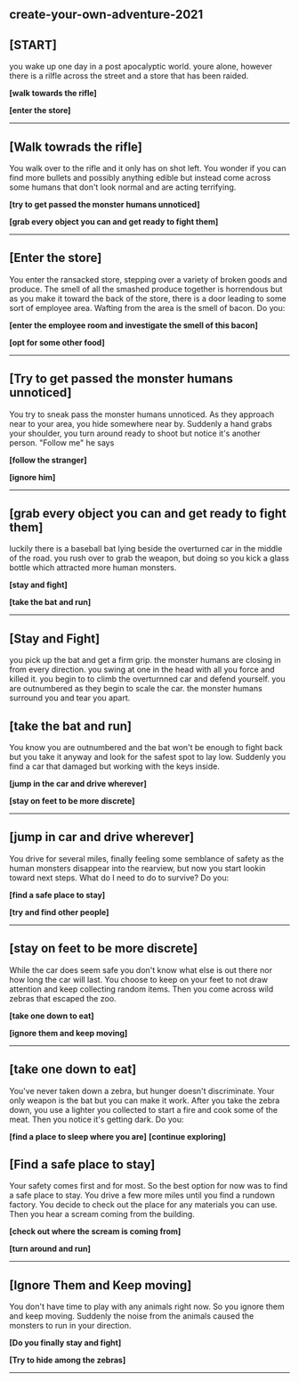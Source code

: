 ## create-your-own-adventure-2021

## [START]

you wake up one day in a post apocalyptic world. youre alone, however there is a rilfle across the street and a store that has been raided. 

**[walk towards the rifle]**

**[enter the store]**

---

## [Walk towrads the rifle]

You walk over to the rifle and it only has on shot left.  You wonder if you can find more bullets and possibly anything edible but instead come across some humans that don't look normal and are acting terrifying.

**[try to get passed the monster humans unnoticed]**

**[grab every object you can and get ready to fight them]**

---
## [Enter the store]
You enter the ransacked store, stepping over a variety of broken goods and produce. The smell of all the smashed produce together is horrendous but as you make it toward the back of the store, there is a door leading to some sort of employee area. Wafting from the area is the smell of bacon. Do you:

**[enter the employee room and investigate the smell of this bacon]**

**[opt for some other food]**

---
## [Try to get passed the monster humans unnoticed]
You try to sneak pass the monster humans unnoticed. As they approach near to your area, you hide somewhere near by. Suddenly a hand grabs your shoulder, you turn around ready to shoot but notice it's another person. "Follow me" he says

**[follow the stranger]**

**[ignore him]**

---

## [grab every object you can and get ready to fight them]
luckily there is a baseball bat lying beside the overturned car in the middle of the road. you rush over to grab the weapon, but doing so you kick a glass bottle which attracted more human monsters. 

**[stay and fight]**

**[take the bat and run]**

---

## [Stay and Fight]
you pick up the bat and get a firm grip. the monster humans are closing in from every direction. you swing at one in the head with all you force and killed it. you begin to to climb the overturnned car and defend yourself. you are outnumbered as they begin to scale the car. the monster humans surround you and tear you apart.
## [take the bat and run]
You know you are outnumbered and the bat won't be enough to fight back but you take it anyway and look for the safest spot to lay low.  Suddenly you find a car that damaged but working with the keys inside.

**[jump in the car and drive wherever]**

**[stay on feet to be more discrete]**

---
## [jump in car and drive wherever]
You drive for several miles, finally feeling some semblance of safety as the human monsters disappear into the rearview, but now you start lookin toward next steps. What do I need to do to survive? Do you:

**[find a safe place to stay]**

**[try and find other people]**

---
## [stay on feet to be more discrete]
While the car does seem safe you don't know what else is out there nor how long the car will last.  You choose to keep on your feet to not draw attention and keep collecting random items.  Then you come across 
wild zebras that escaped the zoo.

**[take one down to eat]**

**[ignore them and keep moving]**

---
## [take one down to eat]
You've never taken down a zebra, but hunger doesn't discriminate. Your only weapon is the bat but you can make it work. After you take the zebra down, you use a lighter you collected to start a fire and cook some of the meat. Then you notice it's getting dark. Do you:

**[find a place to sleep where you are]**
**[continue exploring]**
## [Find a safe place to stay]
Your safety comes first and for most. So the best option for now was to find a safe place to stay. You drive a few more miles until you find a rundown factory. You decide to check out the place for any materials you can use. Then you hear a scream coming from the building.

**[check out where the scream is coming from]**

**[turn around and run]**

---
## [Ignore Them and Keep moving]
You don't have time to play with any animals right now. So you ignore them and keep moving. Suddenly the noise from the animals caused the monsters to run in your direction.

**[Do you finally stay and fight]**

**[Try to hide among the zebras]**

---
